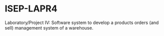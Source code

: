 # ISEP-LAPR4
 Laboratory/Project IV: Software system to develop a products orders (and sell) management system of a warehouse.

